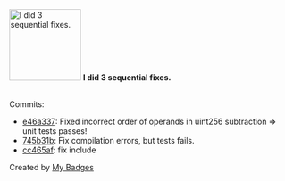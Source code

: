 <img src="https://my-badges.github.io/my-badges/fix-3.png" alt="I did 3 sequential fixes." title="I did 3 sequential fixes." width="128">
<strong>I did 3 sequential fixes.</strong>
<br><br>

Commits:

- <a href="https://github.com/Sajjon/app-radix/commit/e46a337c13795b7b5aefadcbee8d21ab9ed6666a">e46a337</a>: Fixed incorrect order of operands in uint256 subtraction => unit tests passes!
- <a href="https://github.com/Sajjon/app-radix/commit/745b31b8a4f51b8525dff351b8f57a96057132ce">745b31b</a>: Fix compilation errors, but tests fails.
- <a href="https://github.com/Sajjon/app-radix/commit/cc465af05e9c1ea8c5426ee1acfda1244d7381c7">cc465af</a>: fix include


Created by <a href="https://github.com/my-badges/my-badges">My Badges</a>
